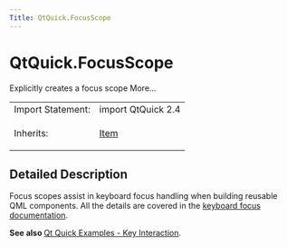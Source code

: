 ```yaml
---
Title: QtQuick.FocusScope
---
```


# QtQuick.FocusScope

<span class="subtitle"></span>
<!-- $$$FocusScope-brief -->
<p>Explicitly creates a focus scope More...</p>
<!-- @@@FocusScope -->
<table class="alignedsummary">
<tr><td class="memItemLeft rightAlign topAlign"> Import Statement:</td><td class="memItemRight bottomAlign"> import QtQuick 2.4</td></tr><tr><td class="memItemLeft rightAlign topAlign"> Inherits:</td><td class="memItemRight bottomAlign"> <p><a href="QtQuick.Item.md">Item</a></p>
</td></tr></table><ul>
</ul>
<!-- $$$FocusScope-description -->
<h2 id="details">Detailed Description</h2>
</p>
<p>Focus scopes assist in keyboard focus handling when building reusable QML components. All the details are covered in the <a href="QtQuick.qtquick-input-focus.md">keyboard focus documentation</a>.</p>
<p><b>See also </b><a href="https://developer.ubuntu.comapps/qml/sdk-15.04.5/QtQuick.keyinteraction/">Qt Quick Examples - Key Interaction</a>.</p>
<!-- @@@FocusScope -->
